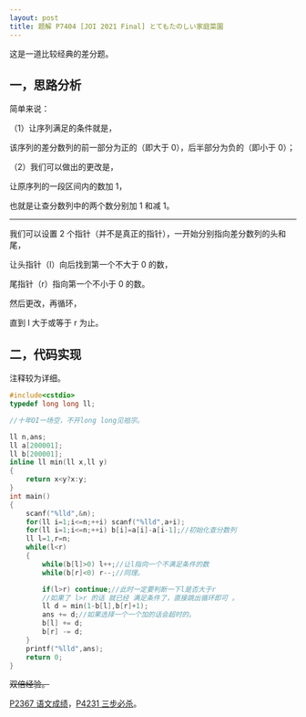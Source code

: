 ```yaml
---
layout: post
title: 题解 P7404 [JOI 2021 Final] とてもたのしい家庭菜園
---
```


这是一道比较经典的差分题。

## 一，思路分析

简单来说：

（1）让序列满足的条件就是，

该序列的差分数列的前一部分为正的（即大于 0），后半部分为负的（即小于 0）；

（2）我们可以做出的更改是，

让原序列的一段区间内的数加 1，

也就是让查分数列中的两个数分别加 1 和减 1。



------------
我们可以设置 2 个指针（并不是真正的指针），一开始分别指向差分数列的头和尾，

让头指针（l）向后找到第一个不大于 0 的数，

尾指针（r）指向第一个不小于 0 的数。

然后更改，再循环，

直到 l 大于或等于 r 为止。

## 二，代码实现

注释较为详细。

```cpp
#include<cstdio>
typedef long long ll;

//十年OI一场空，不开long long见祖宗。

ll n,ans;
ll a[200001];
ll b[200001];
inline ll min(ll x,ll y)
{
    return x<y?x:y;
}
int main()
{
    scanf("%lld",&n);
    for(ll i=1;i<=n;++i) scanf("%lld",a+i);
    for(ll i=1;i<=n;++i) b[i]=a[i]-a[i-1];//初始化查分数列
    ll l=1,r=n;
    while(l<r)
    {
        while(b[l]>0) l++;//让l指向一个不满足条件的数
        while(b[r]<0) r--;//同理。

        if(l>r) continue;//此时一定要判断一下l是否大于r
        //如果了 l>r 的话 就已经 满足条件了，直接跳出循环即可 。
        ll d = min(1-b[l],b[r]+1);
        ans += d;//如果选择一个一个加的话会超时的。
        b[l] += d;
        b[r] -= d;
    }
    printf("%lld",ans);
    return 0;
}
```
~~双倍经验。~~

[P2367 语文成绩](https://www.luogu.com.cn/problem/P2367)，[P4231 三步必杀](https://www.luogu.com.cn/problem/P4231)。
